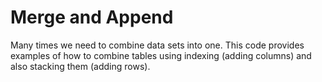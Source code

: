 # Merge and Append
Many times we need to combine data sets into one. This code provides examples of how to combine tables using indexing (adding columns) and also stacking them (adding rows).
